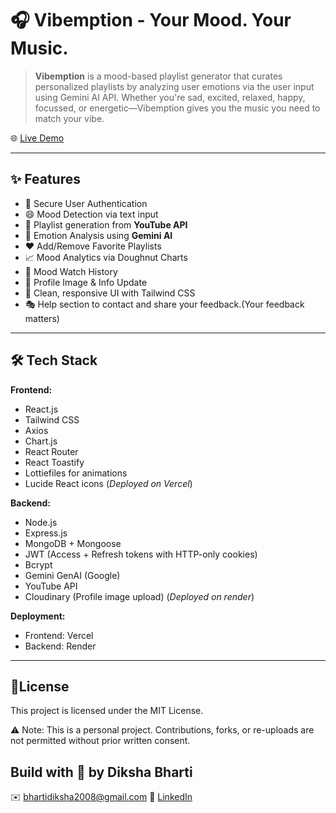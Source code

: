 # 🎧 Vibemption - Your Mood. Your Music.

> **Vibemption** is a mood-based playlist generator that curates personalized playlists by analyzing user emotions via the user input using Gemini AI API. Whether you're sad, excited, relaxed, happy, focussed, or energetic—Vibemption gives you the music you need to match your vibe.

🌐 [Live Demo]([https://vibemption.vercel.app](https://vibemption.vercel.app/))

---

## ✨ Features

- 🔐 Secure User Authentication
- 😄 Mood Detection via text input
- 🎵 Playlist generation from **YouTube API**
- 🧠 Emotion Analysis using **Gemini AI**
- ❤️ Add/Remove Favorite Playlists
- 📈 Mood Analytics via Doughnut Charts
- 🧠 Mood Watch History
- 👤 Profile Image & Info Update
- 💎 Clean, responsive UI with Tailwind CSS
- 🎭 Help section to contact and share your feedback.(Your feedback matters)

---

## 🛠️ Tech Stack

**Frontend:**
- React.js
- Tailwind CSS
- Axios
- Chart.js
- React Router
- React Toastify
- Lottiefiles for animations
- Lucide React icons
  (*Deployed on Vercel*)
  
**Backend:**
- Node.js
- Express.js
- MongoDB + Mongoose
- JWT (Access + Refresh tokens with HTTP-only cookies)
- Bcrypt
- Gemini GenAI (Google)
- YouTube API
- Cloudinary (Profile image upload)
  (*Deployed on render*)

**Deployment:**
- Frontend: Vercel
- Backend: Render

---
## 📃License
This project is licensed under the MIT License.

⚠️ Note: This is a personal project. Contributions, forks, or re-uploads are not permitted without prior written consent.

## Build with 💖 by Diksha Bharti
✉️ bhartidiksha2008@gmail.com
🔗 [LinkedIn](https://www.linkedin.com/in/diksha-bharti-055499326/)

